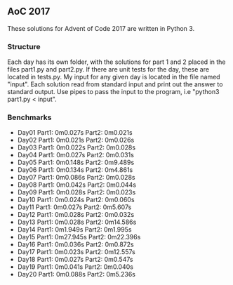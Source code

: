 ## AoC 2017
These solutions for Advent of Code 2017 are written in Python 3.

### Structure
Each day has its own folder, with the solutions for part 1 and 2 placed in the files part1.py and part2.py. If there are unit tests for the day, these are located in tests.py. My input for any given day is located in the file named "input". Each solution read from standard input and print out the answer to standard output. Use pipes to pass the input to the program, i.e "python3 part1.py < input".

### Benchmarks
* Day01	Part1: 0m0.027s Part2: 0m0.021s
* Day02	Part1: 0m0.021s Part2: 0m0.026s
* Day03	Part1: 0m0.022s Part2: 0m0.028s
* Day04	Part1: 0m0.027s Part2: 0m0.031s
* Day05	Part1: 0m0.148s Part2: 0m9.489s
* Day06	Part1: 0m0.134s Part2: 0m4.861s
* Day07	Part1: 0m0.086s Part2: 0m0.028s
* Day08	Part1: 0m0.042s Part2: 0m0.044s
* Day09	Part1: 0m0.028s Part2: 0m0.023s
* Day10	Part1: 0m0.024s Part2: 0m0.060s
* Day11	Part1: 0m0.027s Part2: 0m5.607s
* Day12	Part1: 0m0.028s Part2: 0m0.032s
* Day13	Part1: 0m0.028s Part2: 0m14.586s
* Day14	Part1: 0m1.949s Part2: 0m1.995s
* Day15	Part1: 0m27.945s Part2: 0m22.396s
* Day16	Part1: 0m0.036s Part2: 0m0.872s
* Day17	Part1: 0m0.023s Part2: 0m12.557s
* Day18	Part1: 0m0.027s Part2: 0m0.547s
* Day19	Part1: 0m0.041s Part2: 0m0.040s
* Day20	Part1: 0m0.088s Part2: 0m5.236s
